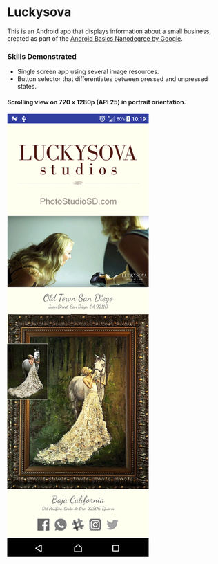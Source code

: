 # Luckysova

This is an Android app that displays information about a small business, created as part of the [Android Basics Nanodegree by Google](https://www.udacity.com/course/android-basics-nanodegree-by-google--nd803).

### Skills Demonstrated

- Single screen app using several image resources.
- Button selector that differentiates between pressed and unpressed states.

#### Scrolling view on 720 x 1280p (API 25) in portrait orientation.
#### ![](demo/phone.png)
